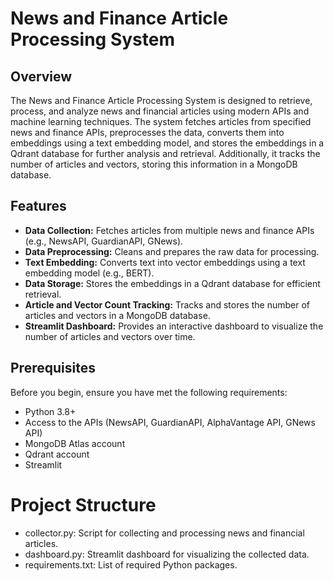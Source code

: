 # News and Finance Article Processing System

## Overview

The News and Finance Article Processing System is designed to retrieve, process, and analyze news and financial articles using modern APIs and machine learning techniques. The system fetches articles from specified news and finance APIs, preprocesses the data, converts them into embeddings using a text embedding model, and stores the embeddings in a Qdrant database for further analysis and retrieval. Additionally, it tracks the number of articles and vectors, storing this information in a MongoDB database.

## Features

- **Data Collection:** Fetches articles from multiple news and finance APIs (e.g., NewsAPI, GuardianAPI, GNews).
- **Data Preprocessing:** Cleans and prepares the raw data for processing.
- **Text Embedding:** Converts text into vector embeddings using a text embedding model (e.g., BERT).
- **Data Storage:** Stores the embeddings in a Qdrant database for efficient retrieval.
- **Article and Vector Count Tracking:** Tracks and stores the number of articles and vectors in a MongoDB database.
- **Streamlit Dashboard:** Provides an interactive dashboard to visualize the number of articles and vectors over time.

## Prerequisites

Before you begin, ensure you have met the following requirements:

- Python 3.8+
- Access to the APIs (NewsAPI, GuardianAPI, AlphaVantage API, GNews API)
- MongoDB Atlas account
- Qdrant account
- Streamlit

# Project Structure

- collector.py: Script for collecting and processing news and financial articles.
- dashboard.py: Streamlit dashboard for visualizing the collected data.
- requirements.txt: List of required Python packages.
